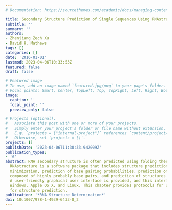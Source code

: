 ```yaml
---
# Documentation: https://sourcethemes.com/academic/docs/managing-content/

title: Secondary Structure Prediction of Single Sequences Using RNAstructure
subtitle: ''
summary: ''
authors:
- Zhenjiang Zech Xu
- David H. Mathews
tags: []
categories: []
date: '2016-01-01'
lastmod: 2023-04-06T10:33:53Z
featured: false
draft: false

# Featured image
# To use, add an image named `featured.jpg/png` to your page's folder.
# Focal points: Smart, Center, TopLeft, Top, TopRight, Left, Right, BottomLeft, Bottom, BottomRight.
image:
  caption: ''
  focal_point: ''
  preview_only: false

# Projects (optional).
#   Associate this post with one or more of your projects.
#   Simply enter your project's folder or file name without extension.
#   E.g. `projects = ["internal-project"]` references `content/project/deep-learning/index.md`.
#   Otherwise, set `projects = []`.
projects: []
publishDate: '2023-04-06T11:30:33.942009Z'
publication_types:
- '6'
abstract: RNA secondary structure is often predicted using folding thermodynamics.
  RNAstructure is a software package that includes structure prediction by free energy
  minimization, prediction of base pairing probabilities, prediction of structures
  composed of highly probably base pairs, and prediction of structures with pseudoknots.
  A user-friendly graphical user interface is provided, and this interface works on
  Windows, Apple OS X, and Linux. This chapter provides protocols for using RNAstructure
  for structure prediction.
publication: '*RNA Structure Determination*'
doi: 10.1007/978-1-4939-6433-8_2
---
```

